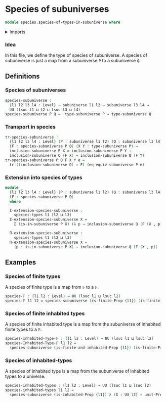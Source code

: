 # Species of subuniverses

```agda
module species.species-of-types-in-subuniverse where
```

<details><summary>Imports</summary>

```agda
open import foundation.dependent-pair-types
open import foundation.equivalences
open import foundation.functions
open import foundation.identity-types
open import foundation.inhabited-types
open import foundation.subuniverses
open import foundation.unit-type
open import foundation.universe-levels

open import species.species-of-types

open import univalent-combinatorics.finite-types
open import univalent-combinatorics.inhabited-finite-types
```

</details>

### Idea

In this file, we define the type of species of subuniverse. A species of
subuniverse is just a map from a subuniverse `P` to a subuniverse `Q`.

## Definitions

### Species of subuniverses

```agda
species-subuniverse :
  {l1 l2 l3 l4 : Level} → subuniverse l1 l2 → subuniverse l3 l4 →
  UU (lsuc l1 ⊔ l2 ⊔ lsuc l3 ⊔ l4)
species-subuniverse P Q =  type-subuniverse P → type-subuniverse Q
```

### Transport in species

```agda
tr-species-subuniverse :
  {l1 l2 l3 l4 : Level} (P : subuniverse l1 l2) (Q : subuniverse l3 l4) →
  (F : species-subuniverse P Q) (X Y : type-subuniverse P) →
  inclusion-subuniverse P X ≃ inclusion-subuniverse P Y →
  inclusion-subuniverse Q (F X) → inclusion-subuniverse Q (F Y)
tr-species-subuniverse P Q F X Y e =
  tr ((inclusion-subuniverse Q) ∘ F) (eq-equiv-subuniverse P e)
```

### Extension into species of types

```agda
module _
  {l1 l2 l3 l4 : Level} (P : subuniverse l1 l2) (Q : subuniverse l3 l4)
  (F : species-subuniverse P Q)
  where

  Σ-extension-species-subuniverse :
    species-types l1 (l2 ⊔ l3)
  Σ-extension-species-subuniverse X =
    Σ (is-in-subuniverse P X) (λ p → inclusion-subuniverse Q (F (X , p)))

  Π-extension-species-subuniverse :
    species-types l1 (l2 ⊔ l3)
  Π-extension-species-subuniverse X =
    (p : is-in-subuniverse P X) → inclusion-subuniverse Q (F (X , p))
```

## Examples

### Species of finite types

A species of finite type is a map from `𝔽` to a `𝔽`.

```agda
species-𝔽 : (l1 l2 : Level) → UU (lsuc l1 ⊔ lsuc l2)
species-𝔽 l1 l2 = species-subuniverse (is-finite-Prop {l1}) (is-finite-Prop {l2})
```

### Species of finite inhabited types

A species of finite inhabited type is a map from the subuniverse of inhabited
finite types to a `𝔽`.

```agda
species-Inhabited-Type-𝔽 : (l1 l2 : Level) → UU (lsuc l1 ⊔ lsuc l2)
species-Inhabited-Type-𝔽 l1 l2 =
  species-subuniverse (is-finite-and-inhabited-Prop {l1}) (is-finite-Prop {l2})
```

### Species of inhabited-types

A species of inhabited type is a map from the subuniverse of inhabited types to
a universe.

```agda
species-inhabited-types : (l1 l2 : Level) → UU (lsuc l1 ⊔ lsuc l2)
species-inhabited-types l1 l2 =
  species-subuniverse (is-inhabited-Prop {l1}) λ (X : UU l2) → unit-Prop
```
